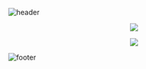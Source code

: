 ![header](https://user-images.githubusercontent.com/132609298/236647454-2a0cf098-3b9f-4801-af67-3eb77d8f8ad1.png)

<p align="center">
  <img src="https://github-readme-stats.vercel.app/api/?username=impablo0&title_color=674fc9&text_color=9f9f9f&show_icons=true&bg_color=00000000&hide_border=true&icon_color=674fc9&hide_title=true&count_private=true" />
</p>
<p align="center">
  <img src="https://github-readme-stats.vercel.app/api/top-langs/?username=aikooo7&theme=dark&hide_border=false&include_all_commits=false&count_private=false&layout=compact" />
</p>

![footer](https://github.com/impablo0/impablo0/assets/132609298/999be41c-fff8-4036-adb0-009908570fd0)

